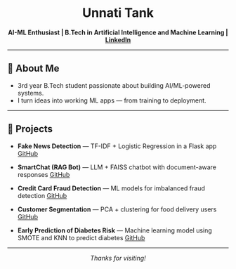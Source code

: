 <h1 align="center">Unnati Tank</h1>
<p align="center"><strong>AI-ML Enthusiast | B.Tech in Artificial Intelligence and Machine Learning | <a href="https://www.linkedin.com/in/unnati-tank-a43404285/" target="_blank">LinkedIn</a> </strong></p> 

---

## 🧠 About Me  
- 3rd year B.Tech student passionate about building AI/ML-powered systems.  
- I turn ideas into working ML apps — from training to deployment.

---

## 🚀 Projects

- **Fake News Detection** — TF-IDF + Logistic Regression in a Flask app  <a href="https://github.com/unnatii14/Fake-News-Detection-using-Machine-Learning">GitHub</a> 

- **SmartChat (RAG Bot)** — LLM + FAISS chatbot with document-aware responses  <a href="https://github.com/unnatii14/Smart-Chatbot">GitHub</a> 

- **Credit Card Fraud Detection** — ML models for imbalanced fraud detection <a href="https://github.com/unnatii14/Credit-card-fraud-detection">GitHub</a> 

- **Customer Segmentation** — PCA + clustering for food delivery users <a href="https://github.com/unnatii14/food-delivery-customer-segmentation">GitHub</a> 

- **Early Prediction of Diabetes Risk** — Machine learning model using SMOTE and KNN to predict diabetes <a href="https://github.com/unnatii14/early-diabetes-risk-prediction">GitHub</a> 
---

<p align="center"><i>Thanks for visiting!</i></p>



<!--
**unnatii14/unnatii14** is a ✨ _special_ ✨ repository because its `README.md` (this file) appears on your GitHub profile.

Here are some ideas to get you started:

- 🔭 I’m currently working on ...
- 🌱 I’m currently learning ...
- 👯 I’m looking to collaborate on ...
- 🤔 I’m looking for help with ...
- 💬 Ask me about ...
- 📫 How to reach me: ...
- 😄 Pronouns: ...
- ⚡ Fun fact: ...
-->
